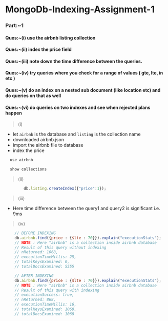 # MongoDb-Indexing-Assignment-1

### Part:~1

#### Ques:~(i) use the airbnb listing collection
#### Ques:~(ii) index the price field
#### Ques:~(iii) note down the time difference between the queries.
#### Ques:~(iv) try queries where you check for a range of values ( gte, lte, in etc )
#### Ques:~(v) do an index on a nested sub document (like location etc) and do queries on that as well
#### Ques:~(vi) do queries on two indexes and see when rejected plans happen

> (i)


- let ```airbnb``` is the database and ```listing``` is the collection name
- downloaded airbnb.json
- import the airbnb file to database
- index the price
```js
  use airbnb
```
```js
  show collections
```
> (ii)


```js
        db.listing.createIndex({"price":1});
```
> (iii)

- Here time difference between the query1 and query2 is significant i.e. 9ms

> (iv)

```js
    // BEFORE INDEXING
    db.airbnb.find({price : {$lte : 70}}).explain("executionStats");
    // NOTE : Here "airbnb" is a collection inside airbnb database
    // Result of this query without indexing
    // nReturned: 1068,
    // executionTimeMillis: 25,
    // totalKeysExamined: 0,
    // totalDocsExamined: 5555

    // AFTER INDEXING
    db.airbnb.find({price : {$lte : 70}}).explain("executionStats");
    // NOTE : Here "airbnb" is a collection inside airbnb database
    // Result of this query with indexing
    // executionSuccess: true,
    // nReturned: 868,
    // executionTimeMillis: 16,
    // totalKeysExamined: 1068,
    // totalDocsExamined: 1068
```


